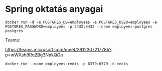 # Spring oktatás anyagai

```shell
docker run -d -e POSTGRES_DB=employees -e POSTGRES_USER=employees -e POSTGRES_PASSWORD=employees -p 5432:5432 --name employees-postgres postgres
```

Teams:

https://teams.microsoft.com/meet/3912307217785?p=wWXsh9Rq2Bg3NnkQGn

```shell
docker run --name employees-redis -p 6379:6379 -d redis
```